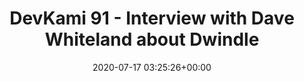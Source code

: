 ---
title: "DevKami 91 - Interview with Dave Whiteland about Dwindle"
date: 2020-07-17 03:25:26+00:00
youtubeid: "nV4ZwwJYbr0"
---